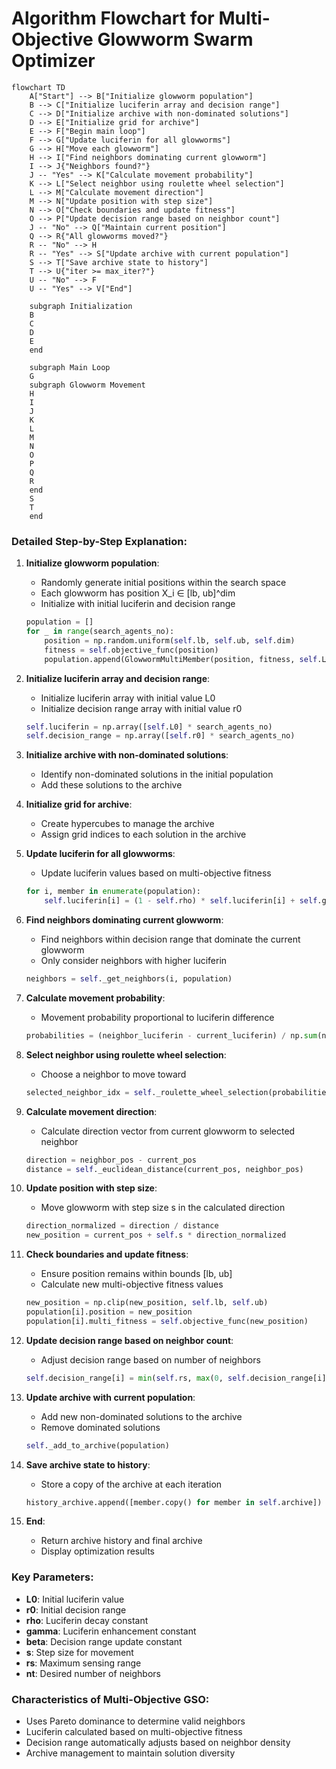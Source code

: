# Algorithm Flowchart for Multi-Objective Glowworm Swarm Optimizer

```mermaid
flowchart TD
    A["Start"] --> B["Initialize glowworm population"]
    B --> C["Initialize luciferin array and decision range"]
    C --> D["Initialize archive with non-dominated solutions"]
    D --> E["Initialize grid for archive"]
    E --> F["Begin main loop"]
    F --> G["Update luciferin for all glowworms"]
    G --> H["Move each glowworm"]
    H --> I["Find neighbors dominating current glowworm"]
    I --> J{"Neighbors found?"}
    J -- "Yes" --> K["Calculate movement probability"]
    K --> L["Select neighbor using roulette wheel selection"]
    L --> M["Calculate movement direction"]
    M --> N["Update position with step size"]
    N --> O["Check boundaries and update fitness"]
    O --> P["Update decision range based on neighbor count"]
    J -- "No" --> Q["Maintain current position"]
    Q --> R{"All glowworms moved?"}
    R -- "No" --> H
    R -- "Yes" --> S["Update archive with current population"]
    S --> T["Save archive state to history"]
    T --> U{"iter >= max_iter?"}
    U -- "No" --> F
    U -- "Yes" --> V["End"]
    
    subgraph Initialization
    B
    C
    D
    E
    end
    
    subgraph Main Loop
    G
    subgraph Glowworm Movement
    H
    I
    J
    K
    L
    M
    N
    O
    P
    Q
    R
    end
    S
    T
    end
```

### Detailed Step-by-Step Explanation:

1. **Initialize glowworm population**:
   - Randomly generate initial positions within the search space
   - Each glowworm has position X_i ∈ [lb, ub]^dim
   - Initialize with initial luciferin and decision range
   ```python
   population = []
   for _ in range(search_agents_no):
       position = np.random.uniform(self.lb, self.ub, self.dim)
       fitness = self.objective_func(position)
       population.append(GlowwormMultiMember(position, fitness, self.L0, self.r0))
   ```

2. **Initialize luciferin array and decision range**:
   - Initialize luciferin array with initial value L0
   - Initialize decision range array with initial value r0
   ```python
   self.luciferin = np.array([self.L0] * search_agents_no)
   self.decision_range = np.array([self.r0] * search_agents_no)
   ```

3. **Initialize archive with non-dominated solutions**:
   - Identify non-dominated solutions in the initial population
   - Add these solutions to the archive

4. **Initialize grid for archive**:
   - Create hypercubes to manage the archive
   - Assign grid indices to each solution in the archive

5. **Update luciferin for all glowworms**:
   - Update luciferin values based on multi-objective fitness
   ```python
   for i, member in enumerate(population):
       self.luciferin[i] = (1 - self.rho) * self.luciferin[i] + self.gamma * self._calculate_luciferin(member)
   ```

6. **Find neighbors dominating current glowworm**:
   - Find neighbors within decision range that dominate the current glowworm
   - Only consider neighbors with higher luciferin
   ```python
   neighbors = self._get_neighbors(i, population)
   ```

7. **Calculate movement probability**:
   - Movement probability proportional to luciferin difference
   ```python
   probabilities = (neighbor_luciferin - current_luciferin) / np.sum(neighbor_luciferin - current_luciferin)
   ```

8. **Select neighbor using roulette wheel selection**:
   - Choose a neighbor to move toward
   ```python
   selected_neighbor_idx = self._roulette_wheel_selection(probabilities)
   ```

9. **Calculate movement direction**:
   - Calculate direction vector from current glowworm to selected neighbor
   ```python
   direction = neighbor_pos - current_pos
   distance = self._euclidean_distance(current_pos, neighbor_pos)
   ```

10. **Update position with step size**:
    - Move glowworm with step size s in the calculated direction
    ```python
    direction_normalized = direction / distance
    new_position = current_pos + self.s * direction_normalized
    ```

11. **Check boundaries and update fitness**:
    - Ensure position remains within bounds [lb, ub]
    - Calculate new multi-objective fitness values
    ```python
    new_position = np.clip(new_position, self.lb, self.ub)
    population[i].position = new_position
    population[i].multi_fitness = self.objective_func(new_position)
    ```

12. **Update decision range based on neighbor count**:
    - Adjust decision range based on number of neighbors
    ```python
    self.decision_range[i] = min(self.rs, max(0, self.decision_range[i] + self.beta * (self.nt - neighbor_count)))
    ```

13. **Update archive with current population**:
    - Add new non-dominated solutions to the archive
    - Remove dominated solutions
    ```python
    self._add_to_archive(population)
    ```

14. **Save archive state to history**:
    - Store a copy of the archive at each iteration
    ```python
    history_archive.append([member.copy() for member in self.archive])
    ```

15. **End**:
    - Return archive history and final archive
    - Display optimization results

### Key Parameters:
- **L0**: Initial luciferin value
- **r0**: Initial decision range
- **rho**: Luciferin decay constant
- **gamma**: Luciferin enhancement constant
- **beta**: Decision range update constant
- **s**: Step size for movement
- **rs**: Maximum sensing range
- **nt**: Desired number of neighbors

### Characteristics of Multi-Objective GSO:
- Uses Pareto dominance to determine valid neighbors
- Luciferin calculated based on multi-objective fitness
- Decision range automatically adjusts based on neighbor density
- Archive management to maintain solution diversity